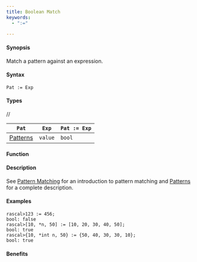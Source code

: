 ```yaml
---
title: Boolean Match
keywords:
  - ":="

---
```


#### Synopsis

Match a pattern against an expression.

#### Syntax

`Pat := Exp`

#### Types

//

| `Pat`      | `Exp` |`Pat := Exp` |
| --- | --- | --- |
| [Patterns](/docs//Rascal/Patterns) | `value` | `bool`         |


#### Function

#### Description

See [Pattern Matching](/docs//RascalConcepts/PatternMatching) for an introduction to pattern matching and [Patterns](/docs//Rascal/Patterns) for a complete description.

#### Examples


```rascal-shell
rascal>123 := 456;
bool: false
rascal>[10, *n, 50] := [10, 20, 30, 40, 50];
bool: true
rascal>{10, *int n, 50} := {50, 40, 30, 30, 10};
bool: true
```
#### Benefits


